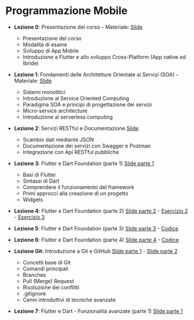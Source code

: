 # Programmazione Mobile

- **Lezione 0**: Presentazione del corso  - Materiale: [Slide](slide/lezione0.pdf)
  - Presentazione del corso
  - Modalità di esame
  - Sviluppo di App Mobile
  - Introduzione a Flutter e allo sviluppo Cross-Platform (App native ed Ibride)
- **Lezione 1**: Fondamenti delle Architetture Orientate ai Servizi (SOA) - Materiale: [Slide](slide/lezione1.pdf)
  - Sistemi monolitici
  - Introduzione al Service Oriented Computing
  - Paradigma SOA e principi di progettazione dei servizi
  - Micro-service architecture
  - Introduzione al serverless computing
- **Lezione 2**: Servizi RESTful e Documentazione [Slide](slide/lezione2.pdf)
  - Scambio dati mediante JSON
  - Documentazione dei servizi con Swagger e Postman
  - Integrazione con Api RESTful pubbliche
- **Lezione 3**: Flutter e Dart Foundation (parte 1) [Slide parte 1](slide/lezione3.pdf) 
  - Basi di Flutter
  - Sintassi di Dart
  - Comprendere il funzionamento del framework
  - Primi approcci alla creazione di un progetto
  - Widgets
  
- **Lezione 4**: Flutter e Dart Foundation (parte 2) [Slide parte 2](slide/lezione4.pdf) -  [Esercizio 2](code/lezione4/esercizio2.dart) - [Esercizio 3](code/lezione4/esercizio3.dart)
- **Lezione 5**: Flutter e Dart Foundation (parte 3) [Slide parte 3](slide/lezione5.pdf) -  [Codice](code/lezione5/lezione5.zip)
- **Lezione 6**: Flutter e Dart Foundation (parte 4) [Slide parte 4](slide/lezione6.pdf) -  [Codice](code/lezione6/lezione6.zip)
- **Lezione Git**: Introduzione a Git e GitHub [Slide parte 1](slide/lezionegit1.pdf) - [Slide parte 2](slide/lezionegit2.pdf)
  - Concetti base di Git
  - Comandi principali
  - Branches
  - Pull (Merge) Request
  - Risoluzione dei conflitti
  - .gitignore
  - Cenni introduttivi di tecniche avanzate
  
- **Lezione 7**: Flutter e Dart - Funzionalità avanzate (parte 1) [Slide parte 1](slide/lezione7.pdf)
